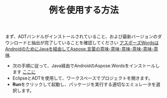 ﻿---
title: 例を使用する方法
second_title: Aspose.WordsのためのJava
articleTitle: 例を使用する方法
linktitle: 例を使用する方法
description: "Javaの例を介してAndroidに対してAspose.Wordsを実行する方法。"
type: docs
weight: 70
url: /ja/java/how-to-use-the-examples/
timestamp: 2024-01-27-14-07-04
---

まず、ADTバンドルがインストールされていること、および最新バージョンのダウンロードと抽出が完了していることを確認してください [アスポーズWordsはAndroidのためにJavaを経由してAspose.言葉の意味-意味-意味-意味-意味-意味](https://releases.aspose.com/words/androidjava/).

- 次の手順に従って、Java経由でAndroidのAspose.Wordsをインストールします [ここに](/words/java/installation/)
- EclipseとADTを使用して、ワークスペースでプロジェクトを開きます。
- **Run**をクリックして起動し、パッケージを実行する適切なエミュレータを選択します。
